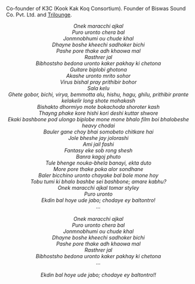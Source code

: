 Co-founder of K3C (Kook Kak Koq Consortium). Founder of Biswas Sound Co. Pvt. Ltd. and [Trilounge](https://discord.gg/4rDWCvPDHQ).

<p align=center><i>
  Onek maracchi ajkal<br/>
  Puro uronto chera bal<br/>
  Jonmnobhumi ou chude khal<br/>
  Dhayne boshe kheechi sadhoker bichi<br/>
  Pashe pore thake adh khaowa mal<br/>
  Rasthrer jal<br/>
  Bibhostsho bedona uronto kaker pakhay ki chetona<br/>
  Guitare biplobi ghotona<br/>
  Akashe uronto mrito sohor<br/>
  Virus bishal pray prithibir bohor<br/>
  Sala kelu<br/>
  Ghete gobor, bichi, virya, bemmotta alu, hishu, hagu, ghilu, prithibir prante kelakelir long shote mohakash<br/>
  Bishakto dhormiyo mote bokachoda shoroter kash<br/>
  Thayng phake kore hishi kori deshi kuttar shwore<br/>
  Ekaki bashbone pod ulongo biplobe mone mone bhalo film boi bhalobeshe heavy chodai<br/>
  Bauler gane choy bhai somobeto chitkare hai<br/>
  Jole bheshe jay jolorashi<br/>
  Ami jail fashi<br/>
  Fantasy eke sob rong shesh<br/>
  Banra kagoj phuto<br/>
  Tule bhenge nouka-bhela banayi, ekta duto<br/>
  More pore thake poka alor sondhane<br/>
  Baler bicchino uronto chayake bal bole mone hoy<br/>
  Tobu tumi ki bhalo bashbe sei bashbone; amare kabhu?<br/>
  Onek maracchi ajkal tomar styley<br/>
  Puro uronto<br/>
  Ekdin bal hoye ude jabo; chodaye ey baltontro!<br/>
  ...<br/><br/>
  Onek maracchi ajkal<br/>
  Puro uronto chera bal<br/>
  Jonmnobhumi ou chude khal<br/>
  Dhayne boshe kheechi sadhoker bichi<br/>
  Pashe pore thake adh khaowa mal<br/>
  Rasthrer jal<br/>
  Bibhostsho bedona uronto kaker pakhay ki chetona<br/>
  ...<br/><br/>
  Ekdin bal hoye ude jabo; chodaye ey baltontro!!
</i></p>
